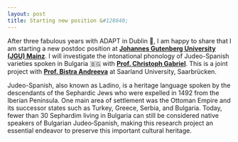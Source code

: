 ```yaml
---
layout: post
title: Starting new position &#128640;
---
```


After three fabulous years with ADAPT in Dublin &#128154;, I am happy to share that I am starting a new postdoc position at 
<strong><a href="https://www.ucd.ie/" target="_blank" rel="noopener">Johannes Gutenberg University (JGU) Mainz</a></strong>.
I will investigate the intonational phonology of Judeo-Spanish varieties spoken in Bulgaria &#127463;&#127468;
with <strong><a href="https://www.romanistik.uni-mainz.de/gabriel/" target="_blank" rel="noopener">Prof. Christoph Gabriel</a></strong>.
This is a joint project with <strong><a href="https://www.coli.uni-saarland.de/~andreeva/" target="_blank" rel="noopener">Prof. Bistra Andreeva</a></strong>
at Saarland University, Saarbrücken. 

Judeo-Spanish, also known as Ladino, is a heritage language spoken by the descendants of the
Sephardic Jews who were expelled in 1492 from the Iberian Peninsula.
One main area of settlement was the Ottoman Empire and its successor states such as Turkey, Greece, Serbia, and Bulgaria.
Today, fewer than 30 Sephardim living in Bulgaria can still be considered native speakers of Bulgarian Judeo‑Spanish, making this research project an essential endeavor to preserve this important cultural heritage.
